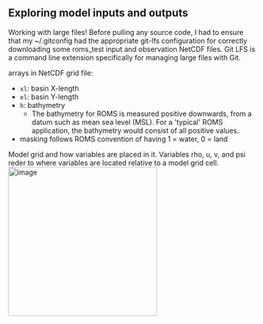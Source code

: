 ## Exploring model inputs and outputs

Working with large files! Before pulling any source code, I had to ensure that my ~/.gitconfig had the appropriate git-lfs configuration for correctly downloading some roms_test input and observation NetCDF files. Git LFS is a command line extension specifically for managing large files with Git.

arrays in NetCDF grid file: 
- `xl`: basin X-length
- `el`: basin Y-length
- `h`: bathymetry
  - The bathymetry for ROMS is measured positive downwards, from a datum such as mean sea level (MSL). For a 'typical' ROMS application, the bathymetry would consist of all positive values.
- masking follows ROMS convention of having 1 = water, 0 = land

Model grid and how variables are placed in it. 
Variables rho, u, v, and psi reder to where variables are located relative to a model grid cell. <img width="300" alt="image" src="https://github.com/user-attachments/assets/b1e3009e-c9a2-4122-b453-70c0e24df9bc" />
